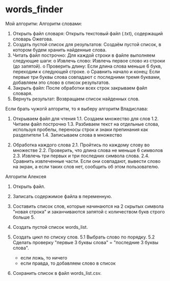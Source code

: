 # words_finder
Мой алгоритм:
Алгоритм словами:
1.	Открыть файл словаря: Открыть текстовый файл (.txt), содержащий словарь Ожегова.
2.	Создать пустой список для результатов: Создаём пустой список, в котором будем хранить найденные слова.
3.	Читать файл построчно: Для каждой строки в файле выполняем следующие шаги:
o	Извлечь слово: Извлечь первое слово из строки (до запятой).
o	Проверить длину: Если длина слова меньше 6 букв, переходим к следующей строке.
o	Сравнить начало и конец: Если первые три буквы слова совпадают с последними тремя буквами, добавляем это слово в список результатов.
4.	Закрыть файл: После обработки всех строк закрываем файл словаря.
5.	Вернуть результат: Возвращаем список найденных слов.

Если брать чужогй алгоритм, то я выберу алгоритм Владислава:
1.   Открываем файл для чтения
1.1. Создаем множество для слов
1.2. Читаем файл построчно
1.3. Разбиваем текст на отдельные слова, используя пробелы, переносы строк и знаки препинания как разделители
1.4. Записываем слова в множество


2.   Обработка каждого слова
2.1. Пройтись по каждому слову во множестве
2.2. Проверить, что длина слова не меньше 6 символов
2.3. Извлечь три первых и три последних символа слова.
2.4. Сравнить извлеченные части. Если они совпадают, вывести слово на экран, а если таких слов нет, сообщить об этом пользователю.

Алгоритм Алексея
1. Открыть файл.

2. Записать содержимое файла в переменную.

3. Составить список слов, которые начинаются на 2 скрытых символа "новая строка" и заканчиваются запятой с количеством букв строго больше 5.

4. Создать пустой список words_list.

5. Создать цикл по списку слов.
5.1 Выбрать слово по порядку.
5.2 Сделать проверку "первые 3 буквы слова" = "последние 3 буквы слова".
	- если ложь, то ничего 
	- если правда, то добавляем слово в список

6. Сохранить список в файл words_list.csv.

